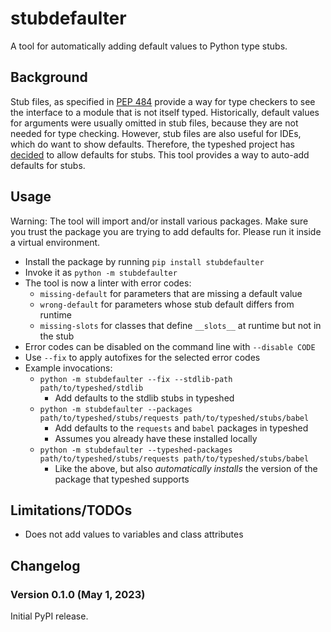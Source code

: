 # stubdefaulter

A tool for automatically adding default values to Python type stubs.

## Background

Stub files, as specified in [PEP 484](https://peps.python.org/pep-0484/#stub-files)
provide a way for type checkers to see the interface to a module that is not
itself typed. Historically, default values for arguments were usually omitted
in stub files, because they are not needed for type checking. However, stub
files are also useful for IDEs, which do want to show defaults. Therefore, the
typeshed project has [decided](https://github.com/python/typeshed/issues/8988) to
allow defaults for stubs. This tool provides a way to auto-add defaults for stubs.

## Usage

Warning: The tool will import and/or install various packages. Make sure you
trust the package you are trying to add defaults for. Please run it inside a
virtual environment.

- Install the package by running `pip install stubdefaulter`
- Invoke it as `python -m stubdefaulter`
- The tool is now a linter with error codes:
  - `missing-default` for parameters that are missing a default value
  - `wrong-default` for parameters whose stub default differs from runtime
  - `missing-slots` for classes that define `__slots__` at runtime but not in the stub
- Error codes can be disabled on the command line with `--disable CODE`
- Use `--fix` to apply autofixes for the selected error codes
- Example invocations:
  - `python -m stubdefaulter --fix --stdlib-path path/to/typeshed/stdlib`
    - Add defaults to the stdlib stubs in typeshed
  - `python -m stubdefaulter --packages path/to/typeshed/stubs/requests path/to/typeshed/stubs/babel`
    - Add defaults to the `requests` and `babel` packages in typeshed
    - Assumes you already have these installed locally
  - `python -m stubdefaulter --typeshed-packages path/to/typeshed/stubs/requests path/to/typeshed/stubs/babel`
    - Like the above, but also _automatically installs_ the version of the
      package that typeshed supports

## Limitations/TODOs

- Does not add values to variables and class attributes

## Changelog

### Version 0.1.0 (May 1, 2023)

Initial PyPI release.
